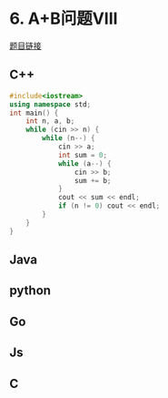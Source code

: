 
# 6. A+B问题VIII 

[题目链接](https://kamacoder.com/problem.php?id=1005)

## C++ 

```CPP 
#include<iostream>
using namespace std;
int main() {
    int n, a, b;
    while (cin >> n) {
        while (n--) {
            cin >> a;
            int sum = 0;
            while (a--) {
                cin >> b;
                sum += b;
            }
            cout << sum << endl;
            if (n != 0) cout << endl;
        }
    }
}
```
## Java 

## python 

## Go 

## Js 

## C 

